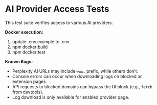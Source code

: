 # AI Provider Access Tests

This test suite verifies access to various AI providers.

**Docker execution:**
1. update .env.example to .env
2. npm docker:build
3. npm docker:test

**Known Bugs:**
- Perplexity AI URLs may include `www.` prefix, while others don't.
- Console errors can occur when downloading logs on blocked or extension pages.
- API requests to blocked domains can bypass the UI block (e.g., `fetch` from devtools).
- Log download is only available for enabled provider page.